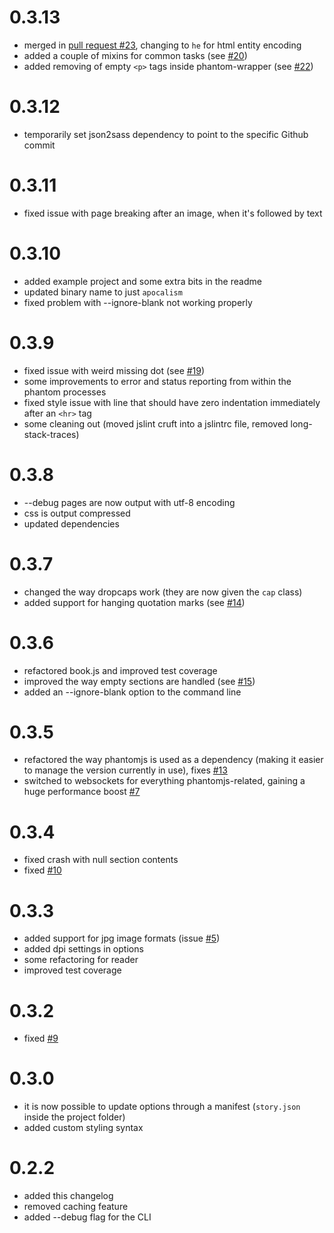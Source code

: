 0.3.13
===

- merged in [pull request #23](https://github.com/andrey-p/apocalism-js/pull/23), changing to `he` for html entity encoding
- added a couple of mixins for common tasks (see [#20](https://github.com/andrey-p/apocalism-js/issues/20))
- added removing of empty `<p>` tags inside phantom-wrapper (see [#22](https://github.com/andrey-p/apocalism-js/issues/22))

0.3.12
===

- temporarily set json2sass dependency to point to the specific Github commit

0.3.11
===

- fixed issue with page breaking after an image, when it's followed by text

0.3.10
===

- added example project and some extra bits in the readme
- updated binary name to just `apocalism`
- fixed problem with --ignore-blank not working properly

0.3.9
===

- fixed issue with weird missing dot (see [#19](https://github.com/andrey-p/apocalism-js/issues/19))
- some improvements to error and status reporting from within the phantom processes
- fixed style issue with line that should have zero indentation immediately after an `<hr>` tag
- some cleaning out (moved jslint cruft into a jslintrc file, removed long-stack-traces)

0.3.8
===

- --debug pages are now output with utf-8 encoding
- css is output compressed
- updated dependencies

0.3.7
===

- changed the way dropcaps work (they are now given the `cap` class)
- added support for hanging quotation marks (see [#14](https://github.com/andrey-p/apocalism-js/issues/14))

0.3.6
===

- refactored book.js and improved test coverage
- improved the way empty sections are handled (see [#15](https://github.com/andrey-p/apocalism-js/issues/15))
- added an --ignore-blank option to the command line

0.3.5
====

- refactored the way phantomjs is used as a dependency (making it easier to manage the version currently in use), fixes [#13](https://github.com/andrey-p/apocalism-js/issues/10)
- switched to websockets for everything phantomjs-related, gaining a huge performance boost [#7](https://github.com/andrey-p/apocalism-js/issues/7)

0.3.4
====

- fixed crash with null section contents
- fixed [#10](https://github.com/andrey-p/apocalism-js/issues/10)

0.3.3
====

- added support for jpg image formats (issue [#5](https://github.com/andrey-p/apocalism-js/issues/5))
- added dpi settings in options
- some refactoring for reader
- improved test coverage

0.3.2
====

- fixed [#9](https://github.com/andrey-p/apocalism-js/issues/9)

0.3.0
====

- it is now possible to update options through a manifest (`story.json` inside the project folder)
- added custom styling syntax

0.2.2
====

- added this changelog
- removed caching feature
- added --debug flag for the CLI

